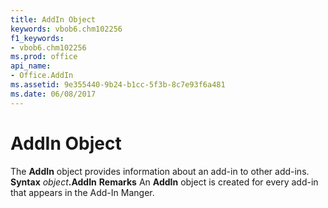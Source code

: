 ```yaml
---
title: AddIn Object
keywords: vbob6.chm102256
f1_keywords:
- vbob6.chm102256
ms.prod: office
api_name:
- Office.AddIn
ms.assetid: 9e355440-9b24-b1cc-5f3b-8c7e93f6a481
ms.date: 06/08/2017
---
```



# AddIn Object



The **AddIn** object provides information about an add-in to other add-ins.
 **Syntax**
 _object_**.AddIn**
 **Remarks**
An **AddIn** object is created for every add-in that appears in the Add-In Manger.

